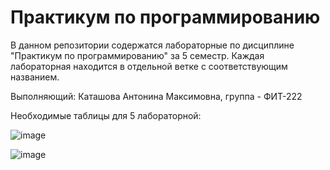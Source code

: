 # Практикум по программированию

В данном репозитории содержатся лабораторные по дисциплине "Практикум по программированию" за 5 семестр.
Каждая лабораторная находится в отдельной ветке с соответствующим названием.

Выполняющий: Каташова Антонина Максимовна, группа - ФИТ-222


Необходимые таблицы для 5 лабораторной:


![image](https://github.com/user-attachments/assets/aec18a48-43a2-4342-be83-cfcd843ac535)

![image](https://github.com/user-attachments/assets/42fe95f2-bf4a-4add-a95e-3e9ed5f2665d)
